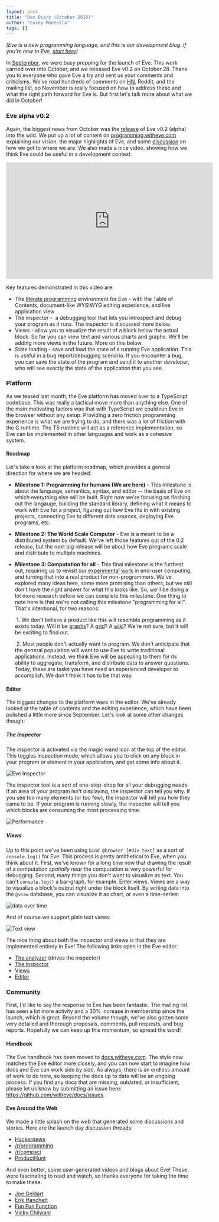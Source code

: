 ```yaml
---
layout: post
title: "Dev Diary (October 2016)"
author: "Corey Montella"
tags: []
---
```


_(Eve is a new programming language, and this is our development blog. If you’re new to Eve, [start here](play.witheve.com))_

In [September][0.1], we were busy prepping for the launch of Eve. This work carried over into October, and we released Eve v0.2 on October 28. Thank you to everyone who gave Eve a try and sent us your comments and criticisms. We've read hundreds of comments on [HN][0.2], Reddit, and the mailing list, so November is really focused on how to address these and what the right path forward for Eve is. But first let's talk more about what we did in October!

[0.1]: http://incidentalcomplexity.com/2016/10/05/september/
[0.2]: https://news.ycombinator.com/item?id=12817468

### Eve alpha v0.2

Again, the biggest news from October was the [release][1.1] of Eve v0.2 (alpha) into the wild. We put up a lot of content on [programming.witheve.com][1.2] explaining our vision, the major highlights of Eve, and some [discussion][1.3] on how we got to where we are.
We also made a nice video, showing how we think Eve could be useful in a development context.

<iframe width="560" height="315" src="https://www.youtube.com/embed/TWAMr72VaaU?rel=0&amp;controls=0&amp;showinfo=0" frameborder="0" allowfullscreen></iframe>

Key features demonstrated in this video are:

- The [literate programming][1.4] environment for Eve - with the Table of Contents, document-like WYSIWYG editing experience, and live application view
- The inspector -  a debugging tool that lets you introspect and debug your program as it runs. The inspector is discussed more below.
- Views - allow you to visualize the result of a block below the actual block. So far you can view text and various charts and graphs. We'll be adding more views in the future. More on this below.
- State loading - save and load the state of a running Eve application. This is useful in a bug report/debugging scenario. If you encounter a bug, you can save the state of the program and send it to another developer, who will see exactly the state of the application that you see.

[1.1]: https://github.com/witheve/Eve/releases/tag/v0.2.1
[1.2]: programming.witheve.com
[1.3]: http://programming.witheve.com/deepdives/lighttable.html
[1.4]: http://programming.witheve.com/deepdives/literate.html

### Platform

As we teased last month, the Eve platform has moved over to a TypeScript codebase. This was really a tactical move more than anything else. One of the main motivating factors was that with TypeScript we could run Eve in the browser without any setup. Providing a zero friction programming experience is what we are trying to do, and there was a lot of friction with the C runtime. The TS runtime will act as a reference implementation, so Eve can be implemented in other languages and work as a cohesive system.

#### Roadmap

Let's take a look at the platform roadmap, which provides a general direction for where we are headed:

- **Milestone 1: Programming for humans (We are here)** - This milestone is about the language, semantics, syntax, and editor -- the basis of Eve on which everything else will be built. Right now we're focusing on fleshing out the langauge, building the standard library, defining what it means to work with Eve for a project, figuring out how Eve fits in with existing projects, connecting Eve to different data sources, deploying Eve programs, etc.

- **Milestone 2: The World Scale Computer** - Eve is a meant to be a distributed system by default. We've left those features out of the 0.2 release, but the next big release will be about how Eve programs scale and distribute to multiple machines.

- **Milestone 3: Computation for all** - This final milestone is the furthest out, requiring us to revisit our [experimental work][2.1.1] in end-user computing, and turning that into a real product for non-programmers. We've explored many ideas here, some more promising than others, but we still don't have the right answer for what this looks like. So, we'll be doing a lot more research before we can complete this milestone. One thing to note here is that we're not calling this milestone "programming for all". That's intentional, for two reasons:

   1. We don't believe a product like this will resemble programming as it exists today. Will it be [graphs][2.1.2]? A [grid][2.1.3]? A [wiki][2.1.4]? We're not sure, but it will be exciting to find out.

   2. Most people don't actually want to program. We don't anticipate that the general population will want to use Eve to write traditional applications. Instead, we think Eve will be appealing to them for its ability to aggregate, transform, and distribute data to answer questions. Today, these are tasks you have need an experienced developer to accomplish. We don't think it has to be that way.

[2.1.1]: https://github.com/witheve/eve-experiments
[2.1.2]: http://incidentalcomplexity.com/2015/10/15/jul-sept/
[2.1.3]: http://incidentalcomplexity.com/2016/06/03/oct-nov/
[2.1.4]: http://incidentalcomplexity.com/2016/06/10/jan-feb/

#### Editor
The biggest changes to the platform were in the editor. We've already looked at the table of contents and the editing experience, which have been polished a little more since September. Let's look at some other changes though:

##### The Inspector

The inspector is activated via the magic wand icon at the top of the editor. This toggles inspection mode, which allows you to click on any block in your program or element in your application, and get some info about it.

![Eve Inspector](http://witheve.com/images/zoom.png)

The inspector tool is a sort of one-stop-shop for all your debugging needs. If an area of your program isn't displaying, the inspector can tell you why. If you see too many elements (or too few), the inspector will tell you how they came to be. If your program is running slowly, the inspector will tell you which blocks are consuming the most processing time:

![Performance](http://witheve.com/images/slow.png)

##### Views

Up to this point we've been using `bind @browser [#div text]` as a sort of `console.log()` for Eve. This process is pretty antithetical to Eve, when you think about it. First, we've known for a long time now that drawing the result of a computation _spatially near_ the computation is very powerful for debugging. Second, many things you don't want to visualize as text. You can't `console.log()` a bar-graph, for example.
Enter views. Views are a way to visualize a block's output right under the block itself. By writing data into the `@view` database, you can visualize it as chart, or even a time-series:

![data over time](http://witheve.com/images/memory.gif)

And of course we support plain text views:

![Text view](http://witheve.com/images/openhttp.png)

The nice thing about both the inspector and views is that they are implemented entirely in Eve! The following links open in the Eve editor:

- [The analyzer][2.2.1] (drives the inspector)
- [The inspector][2.2.2]
- [Views][2.2.3]
- [Editor][2.2.4]

[2.2.1]: http://play.witheve.com/#/examples/analyzer.eve
[2.2.2]: http://play.witheve.com/#/examples/inspector.eve
[2.2.3]: http://play.witheve.com/#/examples/view.eve
[2.2.4]: http://play.witheve.com/#/examples/editor.eve

### Community

First, I'd like to say the response to Eve has been fantastic. The mailing list has seen a lot more activity and a 30% increase in membership since the launch, which is great. Beyond the volume though, we've also gotten some very detailed and thorough proposals, comments, pull requests, and bug reports. Hopefully we can keep up this momentum, so spread the word!

#### Handbook

The Eve handbook has been moved to [docs.witheve.com][3.1.1]. The style now matches the Eve editor more closely, and you can now start to imagine how docs and Eve can work side by side. As always, there is an endless amount of work to do here, so keeping the docs up to date will be an ongoing process. If you find any docs that are missing, outdated, or insufficient, please let us know by submitting an issue here: https://github.com/witheve/docs/issues.

[3.1.1]: http://docs.wietheve.com

#### Eve Around the Web

We made a little splash on the web that generated some discussions and stories. Here are the launch day discussion threads:

- [Hackernews][0.2]
- [/r/programming](https://www.reddit.com/r/programming/comments/59vddn/eve_programming_designed_for_humans/)
- [/r/compsci](https://www.reddit.com/r/compsci/comments/59x0b3/eve_programming_designed_for_humans/)
- [ProductHunt](https://www.producthunt.com/posts/eve-4)

And even better, some user-generated videos and blogs about Eve! These were fascinating to read and watch, so thanks everyone for taking the time to make these.

- [Joe Geldart](https://medium.com/@arnia/modelling-domains-declaratively-with-eve-a1eb93b80942#.ulaiisb2b)
- [Erik Hanchett](https://www.youtube.com/watch?v=9nnmT3zf1yg)
- [Fun Fun Function](https://www.youtube.com/watch?v=aJpBYow99Ag)
- [Vicky Chijwani](http://vickychijwani.me/eve/)

